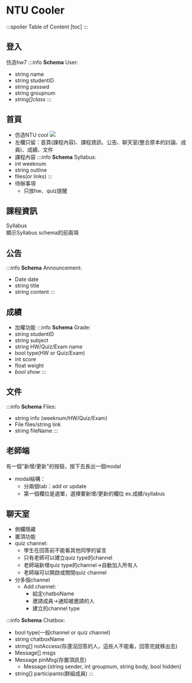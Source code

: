 # NTU Cooler
:::spoiler Table of Content
[toc]
:::
## 登入
仿造hw7
:::info
**Schema**
User:
* string name
* string studentID
* string passwd
* string groupnum
* *string[]class*
:::
## 首頁
* 仿造NTU cool
![](https://i.imgur.com/hyWVwfg.png)
* 左欄只留：首頁(課程內容)、課程資訊、公告、聊天室(整合原本的討論、成員)、成績、文件
* 課程內容
:::info
**Schema**
Syllabus:
* int weeknum
* string outline
* files(or links)
:::
* 待辦事項
    * 只放hw、quiz提醒
## 課程資訊
Syllabus  
顯示Syllabus schema的前兩項
## 公告
:::info
**Schema**
Announcement:
* Date date
* string title
* string content
:::
## 成績
* 加權功能
:::info
**Schema**
Grade:
* string studentID
* string subject
* string HW/Quiz/Exam name
* bool type(HW or Quiz/Exam)
* int score
* float weight
* *bool show*
:::
## 文件
:::info
**Schema**
Files:
* string info (weeknum/HW/Quiz/Exam)
* File files/string link
* string fileName
:::
## 老師端
有一個"新增/更新"的按鈕，按下去長出一個modal
* modal結構：
    * 分兩個tab：add or update
    * 第一個欄位是選單，選擇要新增/更新的欄位 ex.成績/syllabus

## 聊天室
* 側欄隱藏
* 置頂功能
* quiz channel:
    * 學生在回答前不能看其他同學的留言
    * 只有老師可以建立quiz type的channel
    * 老師端新增quiz type的channel->自動加入所有人
    * 老師端可以開啟或關閉quiz channel
* 分多個channel
    * Add channel:
        * 給定chatboName
        * 邀請成員->通知被邀請的人
        * 建立的channel type
        
:::info
**Schema**
Chatbox:
* bool type(一般channel or quiz channel)
* string chatboxName
* string[] notAccess(存還沒回答的人，這些人不能看，回答完就移出去)
* Message[] msgs
* Message pinMsg(存置頂訊息)
    * Message:{string sender, int groupnum, string body, bool hidden}
* string[] participants(群組成員)
:::